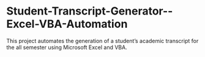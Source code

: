 # Student-Transcript-Generator--Excel-VBA-Automation
This project automates the generation of a student’s academic transcript for the all semester using Microsoft Excel and VBA.
